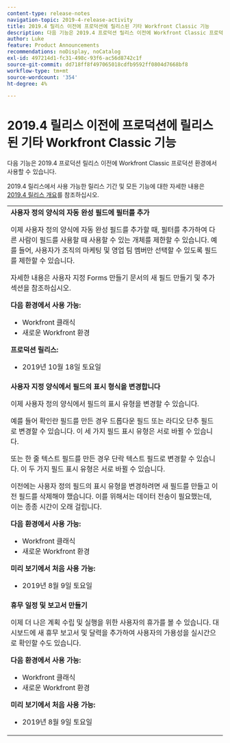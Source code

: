 ```yaml
---
content-type: release-notes
navigation-topic: 2019-4-release-activity
title: 2019.4 릴리스 이전에 프로덕션에 릴리스된 기타 Workfront Classic 기능
description: 다음 기능은 2019.4 프로덕션 릴리스 이전에 Workfront Classic 프로덕션 환경에서 사용할 수 있습니다.
author: Luke
feature: Product Announcements
recommendations: noDisplay, noCatalog
exl-id: 497214d1-fc31-498c-93f6-ac56d8742c1f
source-git-commit: dd718ff8f497065018cdfb9592ff0804d7668bf8
workflow-type: tm+mt
source-wordcount: '354'
ht-degree: 4%

---
```


# 2019.4 릴리스 이전에 프로덕션에 릴리스된 기타 Workfront Classic 기능

다음 기능은 2019.4 프로덕션 릴리스 이전에 Workfront Classic 프로덕션 환경에서 사용할 수 있습니다.

2019.4 릴리스에서 사용 가능한 릴리스 기간 및 모든 기능에 대한 자세한 내용은 [2019.4 릴리스 개요](../../../../product-announcements/product-releases/quarterly-release-archive/2019.4-release-activity/2019-4-release-activity-overview.md)를 참조하십시오.

<table style="table-layout:auto"> 
 <col> 
 <tbody> 
  <tr> 
   <td> <strong>사용자 정의 양식의 자동 완성 필드에 필터를 추가</strong> <p>이제 사용자 정의 양식에 자동 완성 필드를 추가할 때, 필터를 추가하여 다른 사람이 필드를 사용할 때 사용할 수 있는 개체를 제한할 수 있습니다. 예를 들어, 사용자가 조직의 마케팅 및 영업 팀 멤버만 선택할 수 있도록 필드를 제한할 수 있습니다.</p> <p>자세한 내용은 사용자 지정 Forms 만들기 문서의 새 필드 만들기 및 추가 섹션을 참조하십시오.</p> 
    <div class="workfront_plans"> 
     <p><strong>다음 환경에서 사용 가능:</strong> </p> 
     <ul> 
      <li>Workfront 클래식</li> 
      <li>새로운 Workfront 환경</li> 
     </ul> 
     <p><strong>프로덕션 릴리스:</strong> </p> 
     <ul> 
      <li> 2019년 10월 18일 토요일</li> 
     </ul> 
    </div>  </td> 
  </tr> 
  <tr> 
   <td> 
    <div> 
     <strong>사용자 지정 양식에서 필드의 표시 형식을 변경합니다</strong> 
     <p>이제 사용자 정의 양식에서 필드의 표시 유형을 변경할 수 있습니다.</p> 
     <p>예를 들어 확인란 필드를 만든 경우 드롭다운 필드 또는 라디오 단추 필드로 변경할 수 있습니다. 이 세 가지 필드 표시 유형은 서로 바뀔 수 있습니다.</p> 
     <p>또는 한 줄 텍스트 필드를 만든 경우 단락 텍스트 필드로 변경할 수 있습니다. 이 두 가지 필드 표시 유형은 서로 바뀔 수 있습니다.</p> 
     <p>이전에는 사용자 정의 필드의 표시 유형을 변경하려면 새 필드를 만들고 이전 필드를 삭제해야 했습니다. 이를 위해서는 데이터 전송이 필요했는데, 이는 종종 시간이 오래 걸립니다.</p> 
     <div class="workfront_plans"> 
      <p><strong>다음 환경에서 사용 가능:</strong> </p> 
      <ul> 
       <li>Workfront 클래식</li> 
       <li>새로운 Workfront 환경</li> 
      </ul> 
      <p><strong>미리 보기에서 처음 사용 가능:</strong> </p> 
      <ul> 
       <li>2019년 8월 9일 토요일</li> 
      </ul> 
     </div> 
     </div> </td> 
  </tr> 
  <tr> 
   <td> 
    <div> 
     <strong>휴무 일정 및 보고서 만들기</strong> 
     <p>이제 더 나은 계획 수립 및 실행을 위한 사용자의 휴가를 볼 수 있습니다. 대시보드에 새 휴무 보고서 및 달력을 추가하여 사용자의 가용성을 실시간으로 확인할 수도 있습니다.</p> 
     <div class="workfront_plans"> 
      <p><strong>다음 환경에서 사용 가능:</strong> </p> 
      <ul> 
       <li>Workfront 클래식</li> 
       <li>새로운 Workfront 환경</li> 
      </ul> 
      <p><strong>미리 보기에서 처음 사용 가능:</strong> </p> 
      <ul> 
       <li>2019년 8월 9일 토요일</li> 
      </ul> 
     </div> 
     </div> </td> 
  </tr> 
 </tbody> 
</table>
